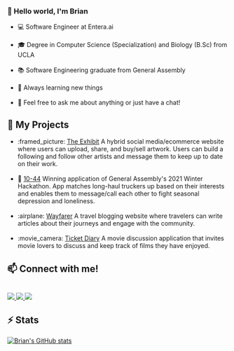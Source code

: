 ###  👋 Hello world, I'm Brian 

<ul>
  <li>💻 Software Engineer at Entera.ai</li>
  <br />
  <li>🎓 Degree in Computer Science (Specialization) and Biology (B.Sc) from UCLA </li>
  <br />
  <li>📚 Software Engineering graduate from General Assembly </li>
  <br />
  <li>📓 Always learning new things </li>
  <br />
  <li>💬 Feel free to ask me about anything or just have a chat! </li>
</ul>

## :rocket: My Projects
<ul>
  <li>:framed_picture: <a href="http://theexhibit.herokuapp.com/">The Exhibit</a> A hybrid social media/ecommerce website where users can upload, share, and buy/sell artwork. Users can build a following and follow other artists and message them to keep up to date on their work. </li>
  <br />
  <li> 🚚 <a href="https://github.com/brianhung7/Road-Buddy">10-44</a> Winning application of General Assembly's 2021 Winter Hackathon. App matches long-haul truckers up based on their interests and enables them to message/call each other to fight seasonal depression and loneliness. </li>
  <br />
  <li>:airplane: <a href="https://bestwayfarer.herokuapp.com/">Wayfarer</a> A travel blogging website where travelers can write articles about their journeys and engage with the community. </li>
  <br />
  <li>:movie_camera: <a href="https://theticketdiary.herokuapp.com/">Ticket Diary</a> A movie discussion application that invites movie lovers to discuss and keep track of films they have enjoyed. </li>
</ul>


## 📫 Connect with me!  
<br>
<a href="https://www.linkedin.com/in/brianpham-se/"><img src="https://img.shields.io/badge/LinkedIn-0077B5?style=for-the-badge&logo=linkedin&logoColor=white"/> </a>
<a href="mailto:brianpham.dev@gmail.com"><img src="https://img.shields.io/badge/Gmail-D14836?style=for-the-badge&logo=gmail&logoColor=white"/> </a>
<a href="https://brianvpham.com/"> <img src="https://img.shields.io/badge/website-E4405F?style=for-the-badge&logo=opensourceinitiative&logoColor=white" /> </a>
</br>

## ⚡ Stats
[![Brian's GitHub stats](https://github-readme-stats-rho-lime.vercel.app/api?username=brianhung7&hide=stars&show_icons=true&theme=react)](https://github.com/brianhung7/github-readme-stats)
<!--
**brianhung7/brianhung7** is a ✨ _special_ ✨ repository because its `README.md` (this file) appears on your GitHub profile.

Here are some ideas to get you started:

- 🔭 I’m currently working on ...
- 🌱 I’m currently learning ...
- 👯 I’m looking to collaborate on ...
- 🤔 I’m looking for help with ...
- 💬 Ask me about ...
- 📫 How to reach me: ...
- 😄 Pronouns: ...
- ⚡ Fun fact: ...
-->
